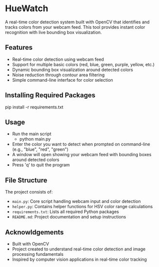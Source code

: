 # HueWatch

A real-time color detection system built with OpenCV that identifies and tracks colors from your webcam feed. This tool provides instant color recognition with live bounding box visualization.

## Features
- Real-time color detection using webcam feed
- Support for multiple basic colors (red, blue, green, purple, yellow, etc.)
- Dynamic bounding box visualization around detected colors
- Noise reduction through contour area filtering
- Simple command-line interface for color selection

## Installing Required Packages
pip install -r requirements.txt

## Usage
- Run the main script
  - python main.py
- Enter the color you want to detect when prompted on command-line (e.g., "blue", "red", "green")
- A window will open showing your webcam feed with bounding boxes around detected colors
- Press 'q' to quit the program
  
## File Structure
The project consists of:
- `main.py`: Core script handling webcam input and color detection
- `helper.py`: Contains helper functions for HSV color range calculations
- `requirements.txt`: Lists all required Python packages
- `README.md`: Project documentation and setup instructions

## Acknowldgements
- Built with OpenCV
- Project created to understand real-time color detection and image processing fundamentals
- Inspired by computer vision applications in real-time color tracking
